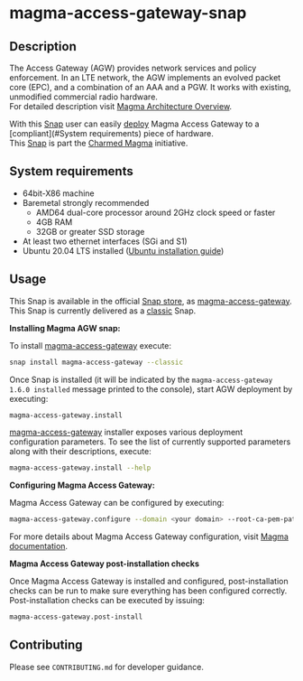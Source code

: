# magma-access-gateway-snap

## Description

The Access Gateway (AGW) provides network services and policy enforcement. In an LTE network,
the AGW implements an evolved packet core (EPC), and a combination of an AAA and a PGW. It works
with existing, unmodified commercial radio hardware.<br>
For detailed description visit
[Magma Architecture Overview](https://docs.magmacore.org/docs/next/lte/architecture_overview).

With this [Snap](https://snapcraft.io/) user can easily [deploy](#Usage) Magma Access Gateway to a
[compliant](#System requirements) piece of hardware.<br>
This [Snap](https://snapcraft.io/) is part the
[Charmed Magma](https://github.com/canonical/charmed-magma) initiative.

## System requirements

- 64bit-X86 machine
- Baremetal strongly recommended
  - AMD64 dual-core processor around 2GHz clock speed or faster
  - 4GB RAM
  - 32GB or greater SSD storage
- At least two ethernet interfaces (SGi and S1)
- Ubuntu 20.04 LTS installed
  ([Ubuntu installation guide](https://help.ubuntu.com/lts/installation-guide/amd64/index.html))

## Usage

This Snap is available in the official [Snap store](https://snapcraft.io/store), as 
[magma-access-gateway](https://snapcraft.io/magma-access-gateway). <br>
This Snap is currently delivered as a [classic](https://snapcraft.io/docs/snap-confinement) Snap.

**Installing Magma AGW snap:**

To install [magma-access-gateway](https://snapcraft.io/magma-access-gateway) execute:

```bash
snap install magma-access-gateway --classic
```

Once Snap is installed (it will be indicated by the `magma-access-gateway 1.6.0 installed`
message printed to the console), start AGW deployment by executing:

```bash
magma-access-gateway.install
```

[magma-access-gateway](https://snapcraft.io/magma-access-gateway) installer exposes various
deployment configuration parameters. To see the list of currently supported parameters along with
their descriptions, execute:

```bash
magma-access-gateway.install --help
```

**Configuring Magma Access Gateway:**

Magma Access Gateway can be configured by executing:

```bash
magma-access-gateway.configure --domain <your domain> --root-ca-pem-path <path to Root CA PEM>
```

For more details about Magma Access Gateway configuration, visit 
[Magma documentation](https://docs.magmacore.org/docs/next/lte/deploy_config_agw).

**Magma Access Gateway post-installation checks**

Once Magma Access Gateway is installed and configured, post-installation checks can be run to 
make sure everything has been configured correctly.<br>
Post-installation checks can be executed by issuing:

```bash
magma-access-gateway.post-install
```

## Contributing

Please see `CONTRIBUTING.md` for developer guidance.

